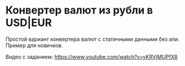 # Конвертер валют из рубли в USD|EUR

Простой вариант конвертера валют с статичными данными без апи.
Пример для новичков.

Видео с заданием: https://www.youtube.com/watch?v=yKRVjMUPfX8

